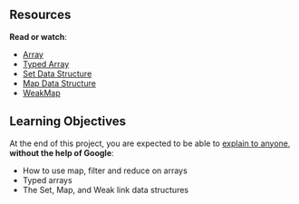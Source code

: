 


## Resources

**Read or watch**:

-   [Array](https://intranet.alxswe.com/rltoken/bcXqK1IaIHtrZ45sv0RxsQ "Array")
-   [Typed Array](https://intranet.alxswe.com/rltoken/YZ5RtzAPTaWtF00MYbXuVw "Typed Array")
-   [Set Data Structure](https://intranet.alxswe.com/rltoken/Ch8vq39y9QnlTMr8CymgEg "Set Data Structure")
-   [Map Data Structure](https://intranet.alxswe.com/rltoken/W29MV3f8Ii4HmeJSALNIpw "Map Data Structure")
-   [WeakMap](https://intranet.alxswe.com/rltoken/pSetFVFeIR660GPE0flPdg "WeakMap")

## Learning Objectives

At the end of this project, you are expected to be able to  [explain to anyone](https://intranet.alxswe.com/rltoken/vFyWo9TJ_4ypOC6uPi2low "explain to anyone"),  **without the help of Google**:

-   How to use map, filter and reduce on arrays
-   Typed arrays
-   The Set, Map, and Weak link data structures